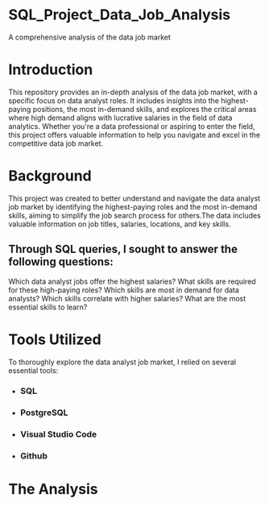 # SQL_Project_Data_Job_Analysis
A comprehensive analysis of the data job market
# Introduction
This repository provides an in-depth analysis of the data job market, with a specific focus on data analyst roles. It includes insights into the highest-paying positions, the most in-demand skills, and explores the critical areas where high demand aligns with lucrative salaries in the field of data analytics. Whether you're a data professional or aspiring to enter the field, this project offers valuable information to help you navigate and excel in the competitive data job market.
# Background
This project was created to better understand and navigate the data analyst job market by identifying the highest-paying roles and the most in-demand skills, aiming to simplify the job search process for others.The data includes valuable information on job titles, salaries, locations, and key skills.

## Through SQL queries, I sought to answer the following questions:

Which data analyst jobs offer the highest salaries?
What skills are required for these high-paying roles?
Which skills are most in demand for data analysts?
Which skills correlate with higher salaries?
What are the most essential skills to learn?

# Tools Utilized
To thoroughly explore the data analyst job market, I relied on several essential tools:
* ### SQL
* ### PostgreSQL
* ### Visual Studio Code
* ### Github

# The Analysis

